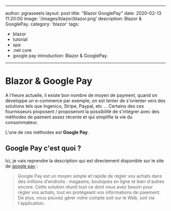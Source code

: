  ---
author: pgrasseels
layout: post
title: "Blazor GooglePay"
date: 2020-02-13 11:20:00
image: '/images/blazor/blazor.png'
description: Blazor & GooglePay.
category: 'blazor'
tags:
- blazor
- tutorial
- spa
- .net core
- google pay
introduction: Blazor & GooglePay.
---

# Blazor & Google Pay
A l'heure actuelle, il existe bon nombre de moyen de payment, quand on développe un e-commerce par exemple, on est tenter de s'orienter vers des solutions tels que Ingenico, Stripe, Paypal, etc ...
Certains des ces fournisseurs proposent / proposeront la possibilité de s'intégrer avec des méthodes de paiment assez récente et qui simplifie la vie du consommateur.

L'une de ces méthodes est **Google Pay**.

## Google Pay c'est quoi ?
Ici, je vais reprendre la description qui est directement disponible sur le site de [google pay](https://pay.google.com/intl/fr_be/about/) :

> Google Pay est un moyen simple et rapide de régler vos achats dans des millions d'endroits : magasins, boutiques en ligne et bien d'autres encore. Cette solution réunit tout ce dont vous avez besoin pour régler vos achats, tout en protégeant vos informations de paiement. De plus, vous pouvez gérer votre compte soit sur le Web, soit via l'application.